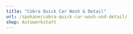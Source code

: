 ```yaml
---
title: "Cobra Quick Car Wash & Detail"
url: /spokane/cobra-quick-car-wash-und-detail/
shop: Autowerkstatt
---
```

